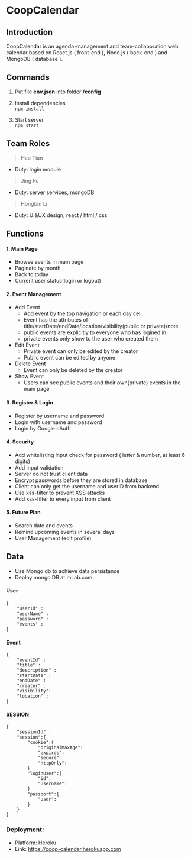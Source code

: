 # CoopCalendar

## Introduction
CoopCalendar is an agenda-management and team-collaboration web calendar based on React.js ( front-end ), Node.js ( back-end ) and MongoDB ( database ). 

## Commands
1. Put file **env.json** into folder **/config**  

2. Install dependencies  
    `npm install`

3. Start server  
    `npm start`

## Team Roles

> Hao Tian

- Duty: login module 

> Jing Fu

- Duty: server services, mongoDB

>  Hongbin Li

- Duty: UI&UX design, react / html / css

## Functions

#### 1. Main Page

* Browse events in main page
* Paginate by month
* Back to today
* Current user status(login or logout)

#### 2. Event Management

* Add Event 
  - Add event by the top navigation or each day cell 
  - Event has the attributes of title/startDate/endDate/location/visibility(public or private)/note
  - public events are explicitly to everyone who has logined in
  - private events only show to the user who created them
* Edit Event 
  - Private event can only be edited by the creator   
  - Public event can be edited by anyone
* Delete Event 
  - Event can only be deleted by the creator 
* Show Event
  - Users can see public events and their own(private) events in the main page

#### 3. Register & Login

- Register by username and password
- Login with username and password
- Login by  Google oAuth 

#### 4. Security

* Add whitelisting input check for password ( letter & number, at least 6 digits)
* Add input validation
* Server do not trust client data
* Encrypt passwords before they are stored in database
* Client can only get the username and userID from backend
* Use xss-filter to prevent XSS attacks
* Add xss-filter to every input from client

#### 5. Future Plan

* Search date and events
* Remind upcoming events in several days
* User Management (edit profile)

## Data

- Use Mongo db to achieve data persistance 
- Deploy mongo DB at mLab.com
#### User

    {
        "userId" :
        "userName" :
        "password" :
        "events" :
    }

#### Event

    {
        "eventId" :
        "title" :
        "description" :
        "startDate" :
        "endDate" :
        "creater" :
        "visibility":
        "location" : 
    }
#### SESSION

    {
        "sessionId" :
        "session":{
            "cookie":{
                "originalMaxAge":
                "expires":
                "secure":
                "httpOnly":
            }
            "loginUser":{
                "id":
                "username":
            }
            "passport":{
                "user":
            }
        }
    }

### Deployment:
* Platform: Heroku
* Link: <https://coop-calendar.herokuapp.com>


